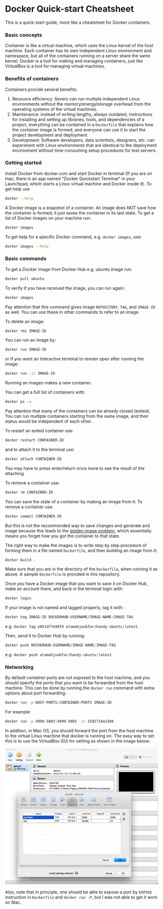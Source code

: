 # Docker Quick-start Cheatsheet
This is a quick-start guide, more like a cheatsheet for Docker containers.

### Basic concepts
Container is like a virtual machine, which uses the Linux kernel of the host machine. Each container has its own independent Linux environment and namespace, but all of the containers running on a server share the same kernel. Docker is a tool for making and managing containers, just like VirtualBox is a tool for managing virtual machines.

### Benefits of containers
Containers provide several benefits:
1. Resource efficiency: Severs can run multiple independent Linux environments without the memory/energy/storage overhead from the operating systems of the virtual machines.
2. Maintenance: instead of writing lengthy, always outdated, instructions for installing and setting up libraries, tools, and dependencies of a project, everything can be contained in a `Dockerfile` that explains how the container image is formed, and everyone can use it to start the project development and deployment.
3. Development: Software developers, data scientists, designers, etc. can experiment with Linux environments that are identical to the deployment environment without time-consuming setup procedures for test servers.

### Getting started
Install Docker from docker.com and start Docker in terminal (If you are on mac, there is an app named "Docker Quickstart Terminal" in your Launchpad, which starts a Linux virtual machine and Docker inside it). To get help use
```Bash
docker --help
```
A Docker image is a snapshot of a container. An image does NOT save how the container is formed; it just saves the container in its last state. To get a list of Docker images on your machine run:
```Bash
docker images
```
To get help for a specific Docker command, e.g. `docker images`, use:
```Bash
docker images --help
```

### Basic commands
To get a Docker image from Docker Hub e.g. ubuntu image run:
```Bash
docker pull ubuntu
```
To verify if you have received the image, you can run again:
```Bash
docker images
```
Pay attention that this command gives image `REPOSITORY`, `TAG`, and `IMAGE-ID` as well. You can use these in other commands to refer to an image.

To delete an image:
```Bash
docker rmi IMAGE-ID
```

You can run an image by:
```Bash
docker run IMAGE-ID
```
or if you want an interactive terminal to remain open after running the image:
```Bash
docker run -it IMAGE-ID
```
Running an images makes a new container. 

You can get a full list of containers with:
```Bash
docker ps -a
```
Pay attention that many of the containers can be already closed (exited). You can run multiple containers starting from the same image, and their status would be independent of each other.

To restart an exited container use:
```Bash
docker restart CONTAINER-ID
```
and to attach it to the terminal use:
```Bash
docker attach CONTAINER-ID
```
You may have to press enter/return once more to see the result of the attaching.

To remove a container use:
```Bash
docker rm CONTAINER-ID
```

You can save the state of a container by making an image from it:
To remove a container use:
```Bash
docker commit CONTAINER-ID
```
But this is not the recommended way to save changes and generate and image because this leads to the [golden image problem](http://stackoverflow.com/questions/26110828/should-i-use-dockerfiles-or-image-commits/3#3 "See this explanation on Stack Overflow"), which essentially means you forget how you got the container to that state.

The right way to make the images is to write step by step procedure of forming them in a file named `Dockerfile`, and then building an image from it:
```Bash
docker build .
```
Make sure that you are in the directory of the `Dockerfile`, when running it as above. A sample `Dockerfile` is provided in this repository.

Once you have a Docker image that you want to save it on Docker Hub, make an account there, and back in the terminal login with:
```Bash
docker login
```
If your image is not named and tagged properly, tag it with:
```Bash
docker tag IMAGE-ID DOCKERHUB-USERNAME/IMAGE-NAME:IMAGE-TAG
```
e.g. `docker tag e051d77e98f8 atamahjoubfar/handy-ubuntu:latest`.

Then, send it to Docker Hub by running:
```Bash
docker push DOCKERHUB-USERNAME/IMAGE-NAME:IMAGE-TAG
```
e.g. `docker push atamahjoubfar/handy-ubuntu:latest`.

### Networking
By default container ports are not exposed to the host machine, and you should specify the ports that you want to be forwarded from the host machine. This can be done by running the `docker run` command with extra options about port forwarding:
```Bash
docker run -p HOST-PORTS:CONTAINER-PORTS IMAGE-ID
```
For example:
```Bash
docker run -p 4999-5003:4999-5003 -it 2592718a33b0
```
In addition, in Mac OS, you should forward the port from the host machine to the virtual Linux machine that docker is running on. The easy way to set this is to use the VirtualBox GUI for setting as shown in the image below:

![A snapshot image of VirtualBox port forwarding](VirtualBox%20port%20forwarding.png "VirtualBox port forwarding")

Also, note that in principle, one should be able to expose a port by `EXPOSE` instruction in `Dockerfile` and `docker run -P`, but I was not able to get it work on Mac. 

